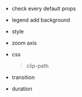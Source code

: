 - check every default props
- legend add background
- style
- zoom axis

- css
  > clip-path

- transition
- duration

